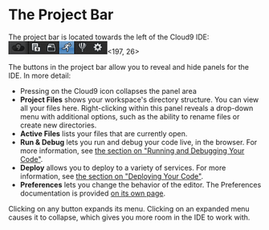 # The Project Bar

The project bar is located towards the left of the Cloud9 IDE: ![The Project Bar](./resources/images/project_bar.png)<197, 26>

The buttons in the project bar allow you to reveal and hide panels for the IDE. In more detail:

* Pressing on the Cloud9 icon collapses the panel area
* **Project Files** shows your workspace's directory structure. You can view all your files here. Right-clicking within this panel reveals a drop-down menu with additional options, such as the ability to rename files or create new directories.
* **Active Files** lists your files that are currently open.
* **Run & Debug** lets you run and debug your code live, in the browser. For more information, see [the section on "Running and Debugging Your Code"](./running_and_debugging_code.html).
* **Deploy** allows you to deploy to a variety of services. For more information, see [the section on "Deploying Your Code"](./deploying_code.html).
* **Preferences** lets you change the behavior of the editor. The Preferences documentation is provided [on its own page](ide_preferences.html).

Clicking on any button expands its menu. Clicking on an expanded menu causes it to collapse, which gives you more room in the IDE to work with.